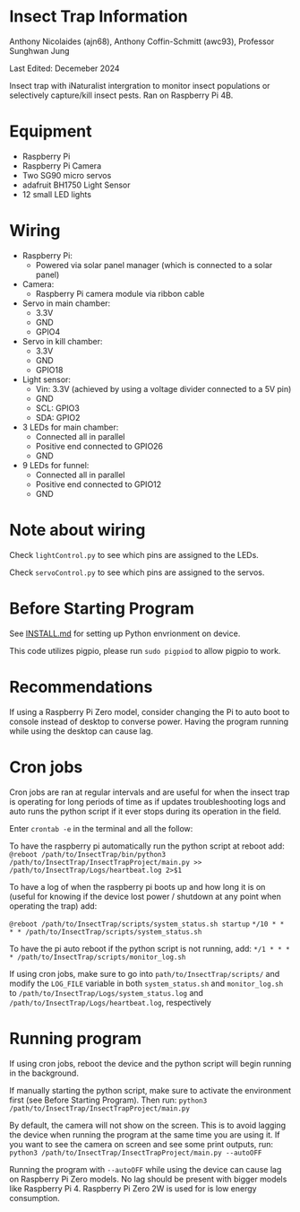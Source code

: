 # Insect Trap Information
Anthony Nicolaides (ajn68),
Anthony Coffin-Schmitt (awc93),
Professor Sunghwan Jung

Last Edited: Decemeber 2024

Insect trap with iNaturalist intergration to monitor insect populations or selectively capture/kill insect pests. Ran on Raspberry Pi  4B.

# Equipment
- Raspberry Pi
- Raspberry Pi Camera
- Two SG90 micro servos
- adafruit BH1750 Light Sensor
- 12 small LED lights

# Wiring
- Raspberry Pi: 
	- Powered via solar panel manager (which is connected to a solar panel)
- Camera: 
	- Raspberry Pi camera module via ribbon cable
- Servo in main chamber: 
	- 3.3V
	- GND
	- GPIO4
- Servo in kill chamber: 
	- 3.3V
	- GND
	- GPIO18
- Light sensor: 
	- Vin: 3.3V (achieved by using a voltage divider connected to a 5V pin)
	- GND
	- SCL: GPIO3
	- SDA: GPIO2
- 3 LEDs for main chamber:
	- Connected all in parallel
	- Positive end connected to GPIO26
	- GND
- 9 LEDs for funnel:
	- Connected all in parallel
	- Positive end connected to GPIO12
	- GND

# Note about wiring

Check `lightControl.py` to see which pins are assigned to the LEDs.

Check `servoControl.py` to see which pins are assigned to the servos.  

# Before Starting Program

See [INSTALL.md](INSTALL.md) for setting up Python envrionment on device. 

This code utilizes pigpio, please run `sudo pigpiod` to allow pigpio to work.

# Recommendations
If using a Raspberry Pi Zero model, consider changing the Pi to auto boot to console instead of desktop to converse power. Having the program running while using the desktop can cause lag.

# Cron jobs
Cron jobs are ran at regular intervals and are useful for when the insect trap is operating for long periods of time as if updates troubleshooting logs and auto runs the python script if it ever stops during its operation in the field.

Enter `crontab -e` in the terminal and all the follow:

To have the raspberry pi automatically run the python script at reboot add:
`@reboot /path/to/InsectTrap/bin/python3 /path/to/InsectTrap/InsectTrapProject/main.py >> /path/to/InsectTrap/Logs/heartbeat.log 2>$1`

To have a log of when the raspberry pi boots up and how long it is on (useful for knowing if the device lost power / shutdown at any point when operating the trap) add:

`@reboot /path/to/InsectTrap/scripts/system_status.sh startup`
`*/10 * * * * /path/to/InsectTrap/scripts/system_status.sh`

To have the pi auto reboot if the python script is not running, add:
`*/1 * * * * /path/to/InsectTrap/scripts/monitor_log.sh`

If using cron jobs, make sure to go into `path/to/InsectTrap/scripts/` and modify the `LOG_FILE` variable in both `system_status.sh` and `monitor_log.sh` to `/path/to/InsectTrap/Logs/system_status.log` and `/path/to/InsectTrap/Logs/heartbeat.log`, respectively

# Running program
If using cron jobs, reboot the device and the python script will begin running in the background.

If manually starting the python script, make sure to activate the environment first (see Before Starting Program). Then run:
`python3 /path/to/InsectTrap/InsectTrapProject/main.py`

By default, the camera will not show on the screen. This is to avoid lagging the device when running the program at the same time you are using it.
If you want to see the camera on screen and see some print outputs, run:
`python3 /path/to/InsectTrap/InsectTrapProject/main.py --autoOFF`

Running the program with `--autoOFF` while using the device can cause lag on Raspberry Pi Zero models. No lag should be present with bigger models like Raspberry Pi 4. 
Raspberry Pi Zero 2W is used for is low energy consumption.
